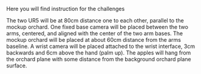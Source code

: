 Here you will find instruction for the challenges

The two UR5 will be at 80cm distance one to each other, parallel to the mockup orchard.
One fixed base camera will be placed between the two arms, centered, and aligned with the center of the two arm bases.
The mockup orchard will be placed at about 60cm distance from the arms baseline.
A wrist camera will be placed attached to the wrist interface, 3cm backwards and 6cm above the hand (palm up).
The apples will hang from the orchard plane with some distance from the background orchard plane surface.
